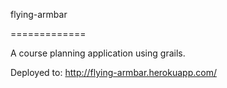 flying-armbar

=============



A course planning application using grails.

Deployed to: http://flying-armbar.herokuapp.com/
